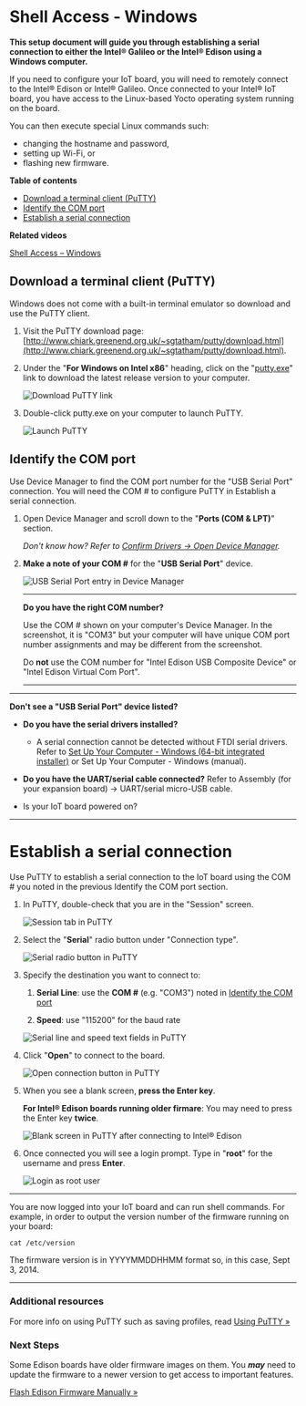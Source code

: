 # Shell Access - Windows

**This setup document will guide you through establishing a serial connection to either the Intel® Galileo or the Intel® Edison using a Windows computer.**

If you need to configure your IoT board, you will need to remotely connect to the Intel® Edison or Intel® Galileo. Once connected to your Intel® IoT board, you have access to the Linux-based Yocto operating system running on the board. 

You can then execute special Linux commands such:

* changing the hostname and password, 
* setting up Wi-Fi, or 
* flashing new firmware.


**Table of contents**

* [Download a terminal client (PuTTY)]()
* [Identify the COM port](#identify-the-com-port)
* [Establish a serial connection]()


**Related videos**

[Shell Access – Windows]()


## Download a terminal client (PuTTY)

Windows does not come with a built-in terminal emulator so download and use the PuTTY client.

1. Visit the PuTTY download page: [http://www.chiark.greenend.org.uk/~sgtatham/putty/download.html](http://www.chiark.greenend.org.uk/~sgtatham/putty/download.html).

2. Under the "**For Windows on Intel x86**" heading, click on the "[putty.exe](http://the.earth.li/~sgtatham/putty/latest/x86/putty.exe)" link to download the latest release version to your computer. 	![Download PuTTY link](images/download_putty.png)

3. Double-click putty.exe on your computer to launch PuTTY.	![Launch PuTTY](images/launch_putty.png)


## Identify the COM port

Use Device Manager to find the COM port number for the "USB Serial Port" connection. You will need the COM # to configure PuTTY in Establish a serial connection.

1. Open Device Manager and scroll down to the "**Ports (COM & LPT)**" section.

	_Don't know how? Refer to [Confirm Drivers → Open Device Manager](../set_up_your_computer-windows/confirm_drivers.md)._

2. **Make a note of your COM #** for the "**USB Serial Port**" device. 	![USB Serial Port entry in Device Manager](images/device_manager-usb_serial_highlighted.png)

	---

	**Do you have the right COM number?**
	
	Use the COM # shown on your computer's Device Manager. In the screenshot, it is "COM3" but your computer will have unique COM port number assignments and may be different from the screenshot.
	
	Do **not** use the COM number for "Intel Edison USB Composite Device" or "Intel Edison Virtual Com Port".

	---

---

**Don't see a "USB Serial Port" device listed?**

* **Do you have the serial drivers installed?**
	* A serial connection cannot be detected without FTDI serial drivers. Refer to [Set Up Your Computer - Windows (64-bit integrated installer)](../set_up_your_computer-windows/64bit_integrated_installer.md) or Set Up Your Computer - Windows (manual).

* **Do you have the UART/serial cable connected?** Refer to Assembly (for your expansion board) → UART/serial micro-USB cable.

* Is your IoT board powered on?

---


# Establish a serial connection

Use PuTTY to establish a serial connection to the IoT board using the COM # you noted in the previous Identify the COM port section.

1. In PuTTY, double-check that you are in the "Session" screen. 	![Session tab in PuTTY](images/putty-session_tab.png)

2. Select the "**Serial**" radio button under "Connection type".	![Serial radio button in PuTTY](images/putty-serial_radio_button.png)

3. Specify the destination you want to connect to:

    1. **Serial Line**: use the **COM #** (e.g. "COM3") noted in [Identify the COM port](#identify-the-com-port)

    2. **Speed**: use "115200" for the baud rate	![Serial line and speed text fields in PuTTY](images/putty-serial_line_and_speed.png)

4. Click "**Open**" to connect to the board.	![Open connection button in PuTTY](putty-open_button.png)

1. When you see a blank screen, **press the Enter key**.
 	**For Intel® Edison boards running older firmare**: You may need to press the Enter key **twice**.	![Blank screen in PuTTY after connecting to Intel® Edison](images/putty-blank_screen.png)

2. Once connected you will see a login prompt. Type in "**root**" for the username and press **Enter**.	![Login as root user](putty-login_as_root.png)

---

You are now logged into your IoT board and can run shell commands. 
For example, in order to output the version number of the firmware running on your board:

```
cat /etc/version
```

The firmware version is in YYYYMMDDHHMM format so, in this case, Sept 3, 2014.

---

### Additional resources

For more info on using PuTTY such as saving profiles, read [Using PuTTY »](using_putty.md)


### Next Steps

Some Edison boards have older firmware images on them. You **_may_** need to update the firmware to a newer version to get access to important features.

[Flash Edison Firmware Manually »](../flash_firmware/manual.md)




